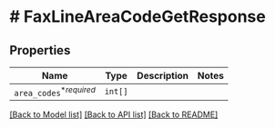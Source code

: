 # # FaxLineAreaCodeGetResponse



## Properties

Name | Type | Description | Notes
------------ | ------------- | ------------- | -------------
| `area_codes`<sup>*_required_</sup> | ```int[]``` |    |  |

[[Back to Model list]](../../README.md#models) [[Back to API list]](../../README.md#endpoints) [[Back to README]](../../README.md)
